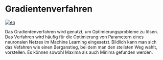 # Gradientenverfahren
[![en](https://img.shields.io/badge/lang-en-green.svg)](https://github.com/danielgafarov/gradient_ascent_descent)

Das Gradientenverfahren wird genutzt, um Optimierungsprobleme zu lösen. Das Verfahren wird häufig für die Optimierung von Parametern eines neuronalen Netzes im Machine Learning eingesetzt. Bildlich kann man sich das Vefahren wie einen Berganstieg, bei dem man den steilsten Weg wählt, vorstellen. Es können sowohl Maxima als auch Minima gefunden werden.

